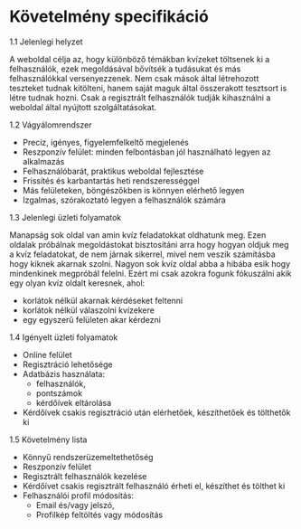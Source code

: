 # Követelmény specifikáció

1.1 Jelenlegi helyzet

A weboldal célja az, hogy különböző témákban kvízeket töltsenek ki a felhasználók, ezek megoldásával bővítsék a tudásukat és más felhasználókkal versenyezzenek. Nem csak
mások által létrehozott teszteket tudnak kitölteni, hanem saját maguk által összerakott tesztsort is létre tudnak hozni. Csak a regisztrált felhasználók tudják kihasználni a weboldal által nyújtott szolgáltatásokat.

1.2 Vágyálomrendszer

 - Precíz, igényes, figyelemfelkeltő megjelenés
 - Reszponzív felület: minden felbontásban jól használható legyen az alkalmazás
 - Felhasználóbarát, praktikus weboldal fejlesztése
 - Frissítés és karbantartás heti rendszerességgel
 - Más felületeken, böngészőkben is könnyen elérhető legyen
 - Izgalmas, szórakoztató legyen a felhasználók számára

1.3 Jelenlegi üzleti folyamatok

Manapság sok oldal van amin kvíz feladatokkat oldhatunk meg. Ezen oldalak próbálnak megoldástokat bisztosítáni arra hogy hogyan oldjuk meg a kvíz feladatokat, de nem járnak sikerrel, mivel nem veszik számításba hogy kiknek akarnak szolni. Nagyon sok kvíz oldal abba a hibába esik hogy mindenkinek megpróbál felelni. Ezért mi csak azokra fogunk fókuszálni akik egy olyan kvíz oldalt keresnek, ahol: 
  - korlátok nélkül akarnak kérdéseket feltenni
  - korlátok nélkül válaszolni kvízekere
  - egy egyszerű felületen akar kérdezni

1.4 Igényelt üzleti folyamatok

- Online felület
- Regisztráció lehetősége
- Adatbázis használata:
  - felhasználók,
  - pontszámok
  - kérdőívek eltárolása
- Kérdőívek csakis regisztráció után elérhetőek, készíthetőek és tölthetők ki

1.5 Követelmény lista

- Könnyű rendszerüzemeltethetőség
- Reszponzív felület
- Regisztrált felhasználók kezelése
- Kérdőívet csakis regisztrált felhasználó érheti el, készíthet és tölthet ki
- Felhasználói profil módosítás:
  - Email és/vagy jelszó,
  - Profilkép feltöltés vagy módosítás
